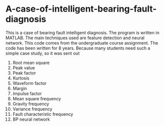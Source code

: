 # A-case-of-intelligent-bearing-fault-diagnosis
This is a case of bearing fault intelligent diagnosis. The program is written in MATLAB. The main techniques used are feature detection and neural network. This code comes from the undergraduate course assignment. The code has been written for 8 years. Because many students need such a simple case study, so it was sent out

1. Root mean square 
2. Peak value  
3. Peak factor  
4. Kurtosis   
5. Waveform factor 
6. Margin   
7. Impulse factor
8. Mean square frequency
9. Gravity frequency
10. Variance frequency
11. Fault characteristic frequency
12. BP neural network
